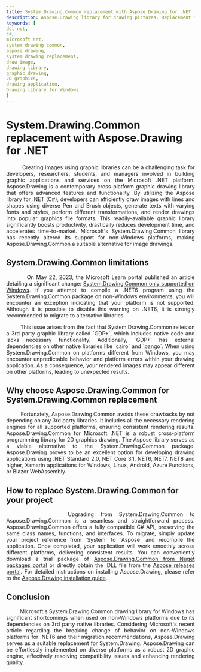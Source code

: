 ```yaml
---
title: System.Drawing.Common replacement with Aspose.Drawing for .NET
description: Aspose.Drawing library for drawing pictures. Replacement for Microsoft NET System.Drawing.Common 2D graphics. Draw image with .NET (C#) for graphic application development.
keywords: [
dot net,
c#,
microsoft net,
system drawing common,
aspose drawing,
system drawing replacement,
draw image,
drawing library,
graphic drawing,
2D graphics,
drawing application,
Drawing library for Windows
]
---
```


# System.Drawing.Common replacement with Aspose.Drawing for .NET

<p align='justify'>
&nbsp;&nbsp;&nbsp;&nbsp;&nbsp;&nbsp;&nbsp;&nbsp;
Creating images using graphic libraries can be a challenging task for developers, researchers, students, and managers involved in building graphic applications and services on the Microsoft .NET platform. Aspose.Drawing is a contemporary cross-platform graphic drawing library that offers advanced features and functionality. By utilizing the Aspose library for .NET (C#), developers can efficiently draw images with lines and shapes using diverse Pen and Brush objects, generate texts with varying fonts and styles, perform different transformations, and render drawings into popular graphics file formats. This readily-available graphic library significantly boosts productivity, drastically reduces development time, and accelerates time-to-market. Microsoft's System.Drawing.Common library has recently altered its support for non-Windows platforms, making Aspose.Drawing.Common a suitable alternative for image drawings.
</p>


## System.Drawing.Common limitations

<p align='justify'>
&nbsp;&nbsp;&nbsp;&nbsp;&nbsp;&nbsp;&nbsp;&nbsp;
On May 22, 2023, the Microsoft Learn portal published an article detailing a significant change: <a href="https://learn.microsoft.com/en-us/dotnet/core/compatibility/core-libraries/6.0/system-drawing-common-windows-only">System.Drawing.Common only supported on Windows</a>. If you attempt to compile a .NET6 program using the System.Drawing.Common package on non-Windows environments, you will encounter an exception indicating that your platform is not supported. Although it is possible to disable this warning on .NET6, it is strongly recommended to migrate to alternative libraries.
</p>

<p align='justify'>
&nbsp;&nbsp;&nbsp;&nbsp;&nbsp;&nbsp;&nbsp;&nbsp;
This issue arises from the fact that System.Drawing.Common relies on a 3rd party graphic library called `GDP+`, which includes native code and lacks necessary functionality. Additionally, `GDP+` has external dependencies on other native libraries like `cairo` and `pango`. When using System.Drawing.Common on platforms different from Windows, you may encounter unpredictable behavior and platform errors within your drawing application. As a consequence, your rendered images may appear different on other platforms, leading to unexpected results.
</p>


## Why choose Aspose.Drawing.Common for System.Drawing.Common replacement

<p align='justify'>
&nbsp;&nbsp;&nbsp;&nbsp;&nbsp;&nbsp;&nbsp;&nbsp;
Fortunately, Aspose.Drawing.Common avoids these drawbacks by not depending on any 3rd party libraries. It includes all the necessary rendering engines for all supported platforms, ensuring consistent rendering results. Aspose.Drawing.Common for Microsoft .NET is a robust cross-platform programming library for 2D graphics drawing. The Aspose library serves as a viable alternative to the System.Drawing.Common package. Aspose.Drawing proves to be an excellent option for developing drawing applications using .NET Standard 2.0, NET Core 3.1, NET6, NET7, NET8 and higher, Xamarin applications for Windows, Linux, Android, Azure Functions, or Blazor WebAssembly.
</p>


## How to replace System.Drawing.Common for your project

<p align='justify'>
&nbsp;&nbsp;&nbsp;&nbsp;&nbsp;&nbsp;&nbsp;&nbsp;
Upgrading from System.Drawing.Common to Aspose.Drawing.Common is a seamless and straightforward process. Aspose.Drawing.Common offers a fully compatible C# API, preserving the same class names, functions, and interfaces. To migrate, simply update your project reference from `System` to `Aspose` and recompile the application. Once completed, your application will work smoothly across different platforms, delivering consistent results. You can conveniently download a trial package of <a href="https://www.nuget.org/packages/Aspose.Drawing.Common">Aspose.Drawing.Common from Nuget packages portal</a> or directly obtain the .DLL file from the <a href="https://releases.aspose.com/drawing/net/">Aspose releases portal</a>. For detailed instructions on installing Aspose.Drawing, please refer to the <a href="https://docs.aspose.com/drawing/net/installation/">Aspose.Drawing installation guide</a>.
</p>

## Conclusion

<p align='justify'>
&nbsp;&nbsp;&nbsp;&nbsp;&nbsp;&nbsp;&nbsp;&nbsp;
Microsoft's System.Drawing.Common drawing library for Windows has significant shortcomings when used on non-Windows platforms due to its dependencies on 3rd party native libraries. Considering Microsoft's recent article regarding the breaking change of behavior on non-Windows platforms for .NET6 and their migration recommendations, Aspose.Drawing serves as a suitable replacement for System.Drawing. Aspose.Drawing can be effortlessly implemented on diverse platforms as a robust 2D graphic engine, effectively resolving compatibility issues and enhancing rendering quality.
</p>
